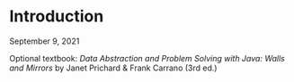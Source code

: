 # Introduction
September 9, 2021

Optional textbook: *Data Abstraction and Problem Solving with Java: Walls and Mirrors* by Janet Prichard & Frank Carrano (3rd ed.)